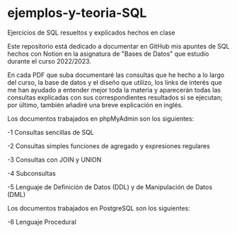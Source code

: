 # ejemplos-y-teoria-SQL
Ejercicios de SQL resueltos y explicados hechos en clase

Este repositorio está dedicado a documentar en GitHub mis apuntes de SQL hechos con Notion en la asignatura de "Bases de Datos" que estudio durante el curso 2022/2023.

En cada PDF que suba documentaré las consultas que he hecho a lo largo del curso, la base de datos y el diseño que utilizo, los links de interés que me han ayudado a entender mejor toda la materia y aparecerán todas las consultas explicadas con sus correspondientes resultados si se ejecutan; por último, también añadiré una breve explicación en inglés.

Los documentos trabajados en phpMyAdmin son los siguientes:

-1 Consultas sencillas de SQL

-2 Consultas simples funciones de agregado y expresiones regulares

-3 Consultas con JOIN y UNION

-4 Subconsultas

-5 Lenguaje de Definición de Datos (DDL) y de Manipulación de Datos (DML)


Los documentos trabajados en PostgreSQL son los siguientes:

-6 Lenguaje Procedural
